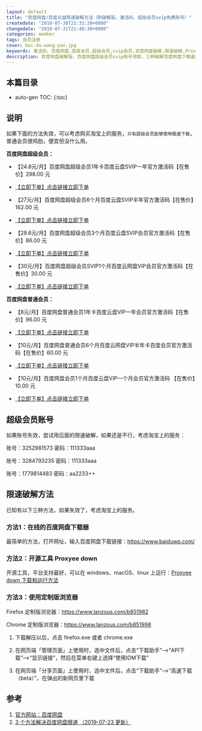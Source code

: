 ```yaml
---
layout: default
title: "百度网盘/百度云盘限速破解方法（附破解版、激活码、超级会员svip免费账号）"
createdate: "2019-07-30T22:31:28+0800"
changedate: "2019-07-31T21:40:30+0800"
categories: member
tags: 会员注册
cover: bai-du-wang-pan.jpg
keywords: 激活码，百度网盘,百度会员,超级会员,svip会员,百度网盘破解,限速破解,Proxyee
description: 百度网盘破解版、百度网盘超级会员svip账号领取，三种破解百度网盘下载速度限制的方法，百度网盘超级会员1年卡百度云盘SVIP一年官方激活码购买地址
---
```


## 本篇目录

* auto-gen TOC:
{:toc}

## 说明

如果下面的方法失效，可以考虑购买淘宝上的服务，`只有超级会员能够使用极速下载`，普通会员很鸡肋，便宜但没什么用。

**百度网盘超级会员：**

* 【24.8元/月】百度网盘超级会员1年卡百度云盘SVIP一年官方激活码【在售价】298.00 元

* [【立即下单】点击链接立即下单](https://s.click.taobao.com/t?e=m%3D2%26s%3D%2BxCnqYEo2w8cQipKwQzePOeEDrYVVa64K7Vc7tFgwiHjf2vlNIV67tASAZw0F34JdgpT%2Fnt4ZAhFzjN9hD2WgqNloZYdv3EG6YKsWt4FgAJeRxeL6RsSmF9EeTtntI440rU7bvMfl7EH8axshicBgCrjhK%2B0VxSFzRD18rVfQC7Qi04ZWz7rmbjnItrxBXHhhufCj5EtMOFaI0kDY8tysA%3D%3D&scm=null&pvid=null&app_pvid=59590_11.1.183.22_488_1564586924032&ptl=floorId:17741;app_pvid:59590_11.1.183.22_488_1564586924032&union_lens=lensId:0bb7f931_0eca_16c48a36a31_9ea9)

* 【27元/月】百度网盘超级会员6个月百度云盘SVIP半年官方激活码【在售价】162.00 元

* [【立即下单】点击链接立即下单](https://s.click.taobao.com/t?e=m%3D2%26s%3DCUHEKtxHzo4cQipKwQzePOeEDrYVVa64K7Vc7tFgwiHjf2vlNIV67p13w4ozisIhhEvvQe3dPn1FzjN9hD2WgqNloZYdv3EG6YKsWt4FgAJeRxeL6RsSmF9EeTtntI440rU7bvMfl7EH8axshicBgCrjhK%2B0VxSFzRD18rVfQC7Qi04ZWz7rmbjnItrxBXHhnkpHfIJySDA9BQMhrjj29g%3D%3D&scm=null&pvid=null&app_pvid=59590_11.20.235.152_529_1564586815958&ptl=floorId:17741;app_pvid:59590_11.20.235.152_529_1564586815958&union_lens=lensId:0bb7f931_0eca_16c48a36a31_9ea3)

* 【28.6元/月】百度网盘超级会员3个月百度云盘SVIP会员官方激活码【在售价】86.00 元

* [【立即下单】点击链接立即下单](https://s.click.taobao.com/t?e=m%3D2%26s%3DzamlTZTBKRMcQipKwQzePOeEDrYVVa64K7Vc7tFgwiHjf2vlNIV67p13w4ozisIhP5bxJy%2F%2Fu7hFzjN9hD2WgqNloZYdv3EG6YKsWt4FgAJeRxeL6RsSmF9EeTtntI440rU7bvMfl7EH8axshicBgCrjhK%2B0VxSFzRD18rVfQC7Qi04ZWz7rmbjnItrxBXHhri9avS1Eh3iwPtx8qiSrcQ%3D%3D&scm=null&pvid=null&app_pvid=59590_11.186.139.151_459_1564586862078&ptl=floorId:17741;app_pvid:59590_11.186.139.151_459_1564586862078&union_lens=lensId:0bb7f931_0eca_16c48a36a31_9ea6)

* 【30元/月】百度网盘超级会员SVIP1个月百度云网盘VIP会员官方激活码【在售价】30.00 元

* [【立即下单】点击链接立即下单](https://s.click.taobao.com/t?e=m%3D2%26s%3DhOOM1wlu%2F0UcQipKwQzePOeEDrYVVa64K7Vc7tFgwiHjf2vlNIV67tASAZw0F34JNq%2BDna%2F8eQdFzjN9hD2WgqNloZYdv3EG6YKsWt4FgAJeRxeL6RsSmF9EeTtntI440rU7bvMfl7EH8axshicBgCrjhK%2B0VxSFzRD18rVfQC7Qi04ZWz7rmbjnItrxBXHhZcqxxtSZ9rzN0sefRRlOrg%3D%3D&scm=null&pvid=null&app_pvid=59590_11.131.124.97_463_1564586976075&ptl=floorId:17741;app_pvid:59590_11.131.124.97_463_1564586976075&union_lens=lensId:0bb7f931_0eca_16c48a36a31_9ea8)

**百度网盘普通会员：**

* 【8元/月】百度网盘普通会员1年卡百度云盘VIP一年会员官方激活码【在售价】96.00 元

* [【立即下单】点击链接立即下单](https://s.click.taobao.com/t?e=m%3D2%26s%3DkOl0ruUjB3YcQipKwQzePOeEDrYVVa64K7Vc7tFgwiHjf2vlNIV67pjXoUHXaOARJdux29CqXYlFzjN9hD2WgqNloZYdv3EG6YKsWt4FgAJeRxeL6RsSmF9EeTtntI440rU7bvMfl7EH8axshicBgCrjhK%2B0VxSFzRD18rVfQC7Qi04ZWz7rmbjnItrxBXHh5J6cNztmClH4i6nrbOpSCQ%3D%3D&scm=null&pvid=null&app_pvid=59590_11.131.124.97_495_1564587094567&ptl=floorId:17741;app_pvid:59590_11.131.124.97_495_1564587094567&union_lens=lensId:0bb7f931_0eca_16c48a36a31_9ea5)

* 【10元/月】百度网盘普通会员6个月百度云网盘VIP半年卡百度会员官方激活码【在售价】60.00 元

* [【立即下单】点击链接立即下单](https://s.click.taobao.com/t?e=m%3D2%26s%3DhfJ5soN7gL4cQipKwQzePOeEDrYVVa64K7Vc7tFgwiHjf2vlNIV67pjXoUHXaOARy4nB2TbTLwJFzjN9hD2WgqNloZYdv3EG6YKsWt4FgAJeRxeL6RsSmF9EeTtntI440rU7bvMfl7EH8axshicBgCrjhK%2B0VxSFzRD18rVfQC7Qi04ZWz7rmbjnItrxBXHhNixFOOp%2F9HDI1gkGhM0nyw%3D%3D&scm=null&pvid=null&app_pvid=59590_11.11.123.17_441_1564587044824&ptl=floorId:17741;app_pvid:59590_11.11.123.17_441_1564587044824&union_lens=lensId:0bb7f931_0eca_16c48a36a31_9ea2)

* 【10元/月】百度网盘会员1个月百度云盘VIP一个月会员官方激活码 【在售价】10.00 元

* [【立即下单】点击链接立即下单](https://s.click.taobao.com/t?e=m%3D2%26s%3DSjyq%2FckKMjccQipKwQzePOeEDrYVVa64K7Vc7tFgwiHjf2vlNIV67n6ev7lmsg5Yr8hK%2FDw%2Bbm1FzjN9hD2WgqNloZYdv3EG6YKsWt4FgAJeRxeL6RsSmF9EeTtntI440rU7bvMfl7EH8axshicBgCrjhK%2B0VxSFzRD18rVfQC7Qi04ZWz7rmbjnItrxBXHhmHUxjoFGfXa%2F0Uyimx%2FhoQ%3D%3D&scm=null&pvid=null&app_pvid=59590_11.131.194.102_553_1564587128197&ptl=floorId:17741;app_pvid:59590_11.131.194.102_553_1564587128197&union_lens=lensId:0bb7f931_0eca_16c48a36a31_9ea7)

## 超级会员账号

如果账号失效，尝试用后面的限速破解，如果还是不行，考虑淘宝上的服务：

账号：3252981573 密码：111333aaa

账号：3284793235 密码：111333aaa

账号：1779814483 密码：aa2233++

## 限速破解方法

已知有以下三种方法，如果失效了，考虑淘宝上的服务。

### 方法1：在线的百度网盘下载器

最简单的方法，打开网址，输入百度网盘下载链接：[https://www.baiduwp.com/ ](https://www.baiduwp.com/)

### 方法2：开源工具 Proxyee down

开源工具，平台支持最好，可以在 windows、macOS、linux 上运行：[Proxyee down 下载和运行方法](https://github.com/proxyee-down-org/proxyee-down/wiki/%E8%BD%AF%E4%BB%B6%E4%B8%8B%E8%BD%BD%E4%B8%8E%E8%BF%90%E8%A1%8C)

### 方法3：使用定制版浏览器

Firefox 定制版浏览器：[https://www.lanzous.com/b851982 ](https://www.lanzous.com/b851982)

Chrome 定制版浏览器：[https://www.lanzous.com/b851998 ](https://www.lanzous.com/b851998)

1. 下载解压以后，点击 firefox.exe 或者 chrome.exe

2. 在网页端「管理页面」上使用时，选中文件后，点击“下载助手”——>“API下载”——>“显示链接”，然后在菜单右键上选择“使用IDM下载”

3. 在网页端「分享页面」上使用时，选中文件后，点击“下载助手”——>“高速下载（beta）”，在弹出的新网页里下载

## 参考

1. [官方网站：百度网盘](https://pan.baidu.com)
2. [3 个方法解决百度网盘限速 （2019-07-23 更新） ](https://www.runningcheese.com/baiduyun)
